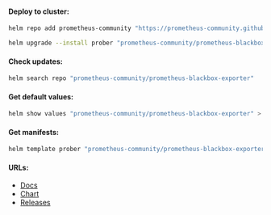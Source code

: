 #### Deploy to cluster:
```bash
helm repo add prometheus-community "https://prometheus-community.github.io/helm-charts" && helm repo update
```
```bash
helm upgrade --install prober "prometheus-community/prometheus-blackbox-exporter" -f values.yml -n monitoring --version "8.12.0"
```

#### Check updates:
```bash
helm search repo "prometheus-community/prometheus-blackbox-exporter"
```

#### Get default values:
```bash
helm show values "prometheus-community/prometheus-blackbox-exporter" > default-values.yml
```

#### Get manifests:
```bash
helm template prober "prometheus-community/prometheus-blackbox-exporter" -f values.yml -n monitoring --version "8.12.0" > manifests.yml
```

#### URLs:
- [Docs](https://github.com/prometheus/blackbox_exporter/blob/master/README.md)
- [Chart](https://github.com/prometheus-community/helm-charts/tree/main/charts/prometheus-blackbox-exporter)
- [Releases](https://github.com/prometheus/blackbox_exporter/releases)
